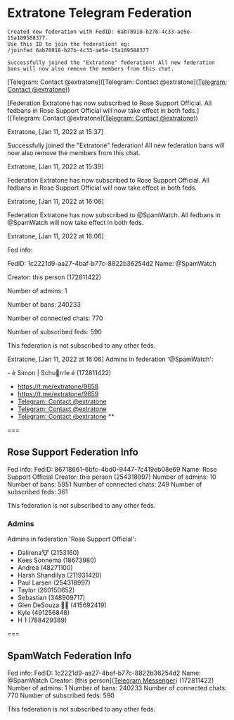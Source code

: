 # Extratone Telegram Federation

```
Created new federation with FedID: 6ab78918-b27b-4c33-ae5e-15a109588377.
Use this ID to join the federation! eg:
/joinfed 6ab78918-b27b-4c33-ae5e-15a109588377
```

```
Successfully joined the "Extratone" federation! All new federation bans will now also remove the members from this chat.
```
[Telegram: Contact @extratone]([Telegram: Contact @extratone]([Telegram: Contact @extratone](https://t.me/extratone/9658)))

[Federation Extratone has now subscribed to Rose Support Official. All fedbans in Rose Support Official will now take effect in both feds.]([Telegram: Contact @extratone]([Telegram: Contact @extratone](https://t.me/extratone/9659)))

Extratone, [Jan 11, 2022 at 15:37]

Successfully joined the "Extratone" federation! All new federation bans will now also remove the members from this chat.

Extratone, [Jan 11, 2022 at 15:39]

Federation Extratone has now subscribed to Rose Support Official. All fedbans in Rose Support Official will now take effect in both feds.

Extratone, [Jan 11, 2022 at 16:06]

Federation Extratone has now subscribed to @SpamWatch. All fedbans in @SpamWatch will now take effect in both feds.

Extratone, [Jan 11, 2022 at 16:06]

Fed info:

FedID: 1c2221d9-aa27-4baf-b77c-8822b36254d2 Name: @SpamWatch

Creator: this person (172811422)

Number of admins: 1

Number of bans: 240233

Number of connected chats: 770

Number of subscribed feds: 590

This federation is not subscribed to any other feds.

Extratone, [Jan 11, 2022 at 16:06] Admins in federation '@SpamWatch':

\- è Simon | Schurrle é (172811422)

- https://t.me/extratone/9658
- https://t.me/extratone/9659
- [Telegram: Contact @extratone](https://t.me/extratone/9660)
- [Telegram: Contact @extratone](https://t.me/extratone/9661)
- [Telegram: Contact @extratone](https://t.me/extratone/9662)
**

===

## Rose Support Federation Info

Fed info:
FedID: 86718661-6bfc-4bd0-9447-7c419eb08e69
Name: Rose Support Official
Creator: this person (254318997)
Number of admins: 10
Number of bans: 5951
Number of connected chats: 249
Number of subscribed feds: 361

This federation is not subscribed to any other feds.

### Admins 
Admins in federation 'Rose Support Official':
 - Dalirena🐮 (2153160)
 - Kees Sonnema (18673980)
 - Andrea (48271100)
 - Harsh Shandilya (211931420)
 - Paul Larsen (254318997)
 - Taylor (260150652)
 - Sebastian (348909717)
 - Glen DeSouza 🎄🐫 (415692419)
 - Kyle (491256848)
 - H 1 (788429389)

===

## SpamWatch Federation Info

Fed info:
FedID: 1c2221d9-aa27-4baf-b77c-8822b36254d2
Name: @SpamWatch
Creator: [this person]([Telegram Messenger](https://t.me/SitiSchu)) (172811422)
Number of admins: 1
Number of bans: 240233
Number of connected chats: 770
Number of subscribed feds: 590

This federation is not subscribed to any other feds.